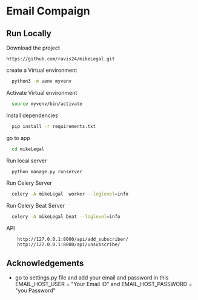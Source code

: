 
# Email Compaign 


## Run Locally

Download the project
```
https://github.com/ravis24/mikeLegal.git
```

create a Virtual environment
```bash
  python3 -m venv myvenv
```

Activate Virtual environment

```bash
  source myvenv/bin/activate
```

Install dependencies

```bash
  pip install -r requirements.txt
```

go to app 

```bash
  cd mikeLegal
```


Run local server
```bash
  python manage.py runserver
```

Run Celery Server
```bash
  celery -A mikeLegal  worker --loglevel=info
```

Run Celery Beat Server
```bash
  celery -A mikeLegal beat --loglevel=info
```

API
```
    http://127.0.0.1:8000/api/add_subscriber/
    http://127.0.0.1:8000/api/unsubscribe/
```


## Acknowledgements

 - go to settings.py file and add your email and password in this  EMAIL_HOST_USER = "Your Email ID" and EMAIL_HOST_PASSWORD = "you Password"

